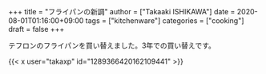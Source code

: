 +++
title = "フライパンの新調"
author = ["Takaaki ISHIKAWA"]
date = 2020-08-01T01:16:00+09:00
tags = ["kitchenware"]
categories = ["cooking"]
draft = false
+++

テフロンのフライパンを買い替えました。3年での買い替えです。  

{{< x user="takaxp" id="1289366420162109441" >}}

